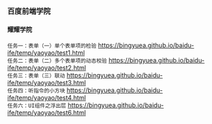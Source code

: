 ### 百度前端学院
#### 耀耀学院
`任务一：表单（一）单个表单项的检验` https://bingyuea.github.io/baidu-ife/temp/yaoyao/test1.html  
`任务二：表单（二）多个表单项的动态校验` https://bingyuea.github.io/baidu-ife/temp/yaoyao/test2.html   
`任务三：表单（三）联动` https://bingyuea.github.io/baidu-ife/temp/yaoyao/test3.html  
`任务四：听指令的小方块` https://bingyuea.github.io/baidu-ife/temp/yaoyao/test4.html  
`任务六：UI组件之浮出层` https://bingyuea.github.io/baidu-ife/temp/yaoyao/test6.html    




 
